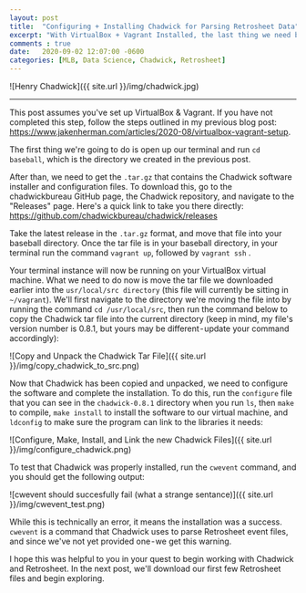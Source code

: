 ```yaml
---
layout: post
title:  "Configuring + Installing Chadwick for Parsing Retrosheet Data"
excerpt: "With VirtualBox + Vagrant Installed, the last thing we need before parsing Retrosheet data is to have Chadwick configured and installed."
comments : true
date:   2020-09-02 12:07:00 -0600
categories: [MLB, Data Science, Chadwick, Retrosheet]
---
```


![Henry Chadwick]({{ site.url }}/img/chadwick.jpg)

---

This post assumes you've set up VirtualBox & Vagrant. If you have not completed this step, follow the steps outlined in my previous blog post: https://www.jakenherman.com/articles/2020-08/virtualbox-vagrant-setup.

The first thing we're going to do is open up our terminal and run `cd baseball`, which is the directory we created in the previous post.

After than, we need to get the `.tar.gz` that contains the Chadwick software installer and configuration files. To download this, go to the chadwickbureau GitHub page, the Chadwick repository, and navigate to the "Releases" page. Here's a quick link to take you there directly: https://github.com/chadwickbureau/chadwick/releases

Take the latest release in the `.tar.gz` format, and move that file into your baseball directory. Once the tar file is in your baseball directory, in your terminal run the command `vagrant up`, followed by `vagrant ssh` . 

Your terminal instance will now be running on your VirtualBox virtual machine. What we need to do now is move the tar file we downloaded earlier into the `usr/local/src directory` (this file will currently be sitting in `~/vagrant`). We'll first navigate to the directory we're moving the file into by running the command `cd /usr/local/src`, then run the command below to copy the Chadwick tar file into the current directory (keep in mind, my file's version number is 0.8.1, but yours may be different - update your command accordingly):

![Copy and Unpack the Chadwick Tar File]({{ site.url }}/img/copy_chadwick_to_src.png)

Now that Chadwick has been copied and unpacked, we need to configure the software and complete the installation. To do this, run the `configure` file that you can see in the `chadwick-0.8.1` directory when you run `ls`, then `make` to compile, `make install` to install the software to our virtual machine, and `ldconfig` to make sure the program can link to the libraries it needs:

![Configure, Make, Install, and Link the new Chadwick Files]({{ site.url }}/img/configure_chadwick.png)

To test that Chadwick was properly installed, run the `cwevent` command, and you should get the following output:

![cwevent should succesfully fail (what a strange sentance)]({{ site.url }}/img/cwevent_test.png)

While this is technically an error, it means the installation was a success. `cwevent` is a command that Chadwick uses to parse Retrosheet event files, and since we've not yet provided one - we get this warning.

I hope this was helpful to you in your quest to begin working with Chadwick and Retrosheet. In the next post, we'll download our first few Retrosheet files and begin exploring.